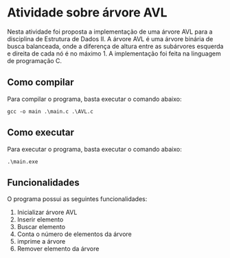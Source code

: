 # Atividade sobre árvore AVL
Nesta atividade foi proposta a implementação de uma árvore AVL para a disciplina de Estrutura de Dados II. A árvore AVL é uma árvore binária de busca balanceada, onde a diferença de altura entre as subárvores esquerda e direita de cada nó é no máximo 1. A implementação foi feita na linguagem de programação C.

## Como compilar

Para compilar o programa, basta executar o comando abaixo:

```
gcc -o main .\main.c .\AVL.c
```

## Como executar

Para executar o programa, basta executar o comando abaixo:

```
.\main.exe
```

## Funcionalidades

O programa possui as seguintes funcionalidades:

1. Inicializar árvore AVL
2. Inserir elemento
3. Buscar elemento
4. Conta o número de elementos da árvore
5. imprime a árvore
6. Remover elemento da árvore